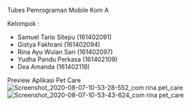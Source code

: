 Tubes Pemrograman Mobile Kom A

Kelompok :

- Samuel Tario Sitepu (161402091)
- Gistya Fakhrani (161402094)
- Rina Ayu Wulan Sari (161402097)
- Yudha Pandu Perkasa (161402109)
- Dea Amanda (161402118)

Preview Aplikasi Pet Care
![Screenshot_2020-08-07-10-53-28-552_com rina pet_care](https://user-images.githubusercontent.com/56550086/89608390-38a5a180-d89f-11ea-8434-17726122bb4a.png)
![Screenshot_2020-08-07-10-53-43-624_com rina pet_care](https://user-images.githubusercontent.com/56550086/89608396-3cd1bf00-d89f-11ea-9a7d-f0c4ff0933fa.png)
